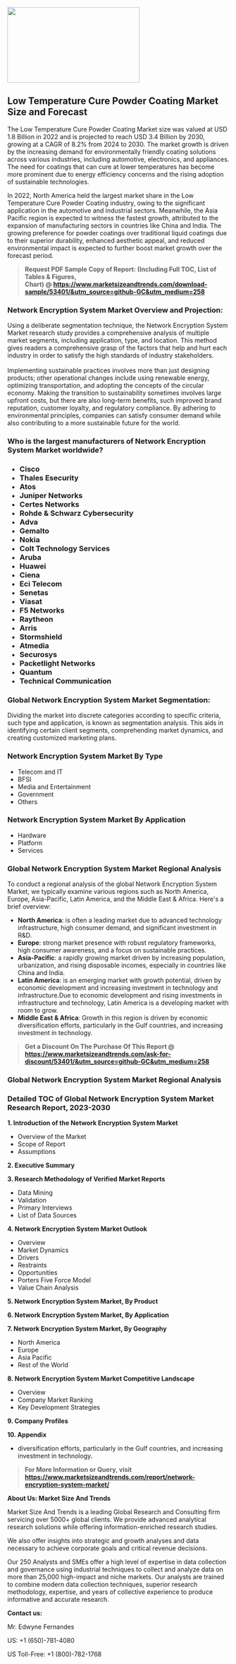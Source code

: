 <p><img class="alignnone size-medium wp-image-20088" src="https://ffe5etoiles.com/wp-content/uploads/2024/12/MST1-300x171.png" alt="" width="300" height="171" /></p><h2>Low Temperature Cure Powder Coating Market Size and Forecast</h2><p>The Low Temperature Cure Powder Coating Market size was valued at USD 1.8 Billion in 2022 and is projected to reach USD 3.4 Billion by 2030, growing at a CAGR of 8.2% from 2024 to 2030. The market growth is driven by the increasing demand for environmentally friendly coating solutions across various industries, including automotive, electronics, and appliances. The need for coatings that can cure at lower temperatures has become more prominent due to energy efficiency concerns and the rising adoption of sustainable technologies.</p><p>In 2022, North America held the largest market share in the Low Temperature Cure Powder Coating industry, owing to the significant application in the automotive and industrial sectors. Meanwhile, the Asia Pacific region is expected to witness the fastest growth, attributed to the expansion of manufacturing sectors in countries like China and India. The growing preference for powder coatings over traditional liquid coatings due to their superior durability, enhanced aesthetic appeal, and reduced environmental impact is expected to further boost market growth over the forecast period.</p></p><blockquote id="" class=""><strong>Request PDF Sample Copy of Report: (Including Full TOC, List of Tables &amp; Figures, Chart)&nbsp;@&nbsp;<strong><a href="https://www.marketsizeandtrends.com/download-sample/53401/&utm_source=github-GC&utm_medium=258" target="_blank">https://www.marketsizeandtrends.com/download-sample/53401/&utm_source=github-GC&utm_medium=258</a></strong></strong></blockquote><h3 id="" class="">Network Encryption System Market&nbsp;Overview and Projection:</h3><p id="" class="">Using a deliberate segmentation technique, the Network Encryption System Market research study provides a comprehensive analysis of multiple market segments, including application, type, and location. This method gives readers a comprehensive grasp of the factors that help and hurt each industry in order to satisfy the high standards of industry stakeholders. <br /> <br />Implementing sustainable practices involves more than just designing products; other operational changes include using renewable energy, optimizing transportation, and adopting the concepts of the circular economy. Making the transition to sustainability sometimes involves large upfront costs, but there are also long-term benefits, such improved brand reputation, customer loyalty, and regulatory compliance. By adhering to environmental principles, companies can satisfy consumer demand while also contributing to a more sustainable future for the world.</p><h3 id="" class="">Who is the largest manufacturers of&nbsp;Network Encryption System Market worldwide?</h3><h3 class=""><p><ul><li>Cisco </li><li> Thales Esecurity </li><li> Atos </li><li> Juniper Networks </li><li> Certes Networks </li><li> Rohde & Schwarz Cybersecurity </li><li> Adva </li><li> Gemalto </li><li> Nokia </li><li> Colt Technology Services </li><li> Aruba </li><li> Huawei </li><li> Ciena </li><li> Eci Telecom </li><li> Senetas </li><li> Viasat </li><li> F5 Networks </li><li> Raytheon </li><li> Arris </li><li> Stormshield </li><li> Atmedia </li><li> Securosys </li><li> Packetlight Networks </li><li> Quantum </li><li> Technical Communication</li></ul></p></h3><h3 id="" class="">Global&nbsp;Network Encryption System Market Segmentation:</h3><p id="" class="">Dividing the market into discrete categories according to specific criteria, such type and application, is known as segmentation analysis. This aids in identifying certain client segments, comprehending market dynamics, and creating customized marketing plans.</p><h3 id="" class="">Network Encryption System Market&nbsp;By Type</h3><p><p><ul><li>Telecom and IT </li><li> BFSI </li><li> Media and Entertainment </li><li> Government </li><li> Others</p></li></ul></p></p><h3 id="" class="">Network Encryption System Market&nbsp;By Application</h3><p class=""><p><ul><li>Hardware </li><li> Platform </li><li> Services</li></ul></p></p><h3 id="" class="">Global Network Encryption System Market Regional Analysis</h3><p id="" class="">To conduct a regional analysis of the global Network Encryption System Market, we typically examine various regions such as North America, Europe, Asia-Pacific, Latin America, and the Middle East &amp; Africa. Here's a brief overview:</p><ul><li><strong>North America</strong>: is often a leading market due to advanced technology infrastructure, high consumer demand, and significant investment in R&amp;D.</li><li><strong>Europe</strong>: strong market presence with robust regulatory frameworks, high consumer awareness, and a focus on sustainable practices.</li><li><strong>Asia-Pacific</strong>: a rapidly growing market driven by increasing population, urbanization, and rising disposable incomes, especially in countries like China and India.</li><li><strong>Latin America</strong>: is an emerging market with growth potential, driven by economic development and increasing investment in technology and infrastructure.Due to economic development and rising investments in infrastructure and technology, Latin America is a developing market with room to grow.</li><li><strong>Middle East &amp; Africa</strong>: Growth in this region is driven by economic diversification efforts, particularly in the Gulf countries, and increasing investment in technology.</li></ul><blockquote id="" class=""><strong>Get a Discount On The Purchase Of This Report @ <strong><a href="https://www.marketsizeandtrends.com/ask-for-discount/53401/&utm_source=github-GC&utm_medium=258" target="_blank">https://www.marketsizeandtrends.com/ask-for-discount/53401/&utm_source=github-GC&utm_medium=258</a></strong></strong></blockquote><h3 id="" class="">Global Network Encryption System Market Regional Analysis</h3><h3 id="" class="">Detailed TOC of Global Network Encryption System Market Research Report, 2023-2030</h3><p id="" class=""><strong>1. Introduction of the Network Encryption System Market</strong></p><ul><li>Overview of the Market</li><li>Scope of Report</li><li>Assumptions</li></ul><p id="" class=""><strong>2. Executive Summary</strong></p><p id="" class=""><strong>3. Research Methodology of Verified Market Reports</strong></p><ul><li>Data Mining</li><li>Validation</li><li>Primary Interviews</li><li>List of Data Sources</li></ul><p id="" class=""><strong>4. Network Encryption System Market Outlook</strong></p><ul><li>Overview</li><li>Market Dynamics</li><li>Drivers</li><li>Restraints</li><li>Opportunities</li><li>Porters Five Force Model</li><li>Value Chain Analysis</li></ul><p id="" class=""><strong>5. Network Encryption System Market, By Product</strong></p><p id="" class=""><strong>6. Network Encryption System Market, By Application</strong></p><p id="" class=""><strong>7. Network Encryption System Market, By Geography</strong></p><ul><li>North America</li><li>Europe</li><li>Asia Pacific</li><li>Rest of the World</li></ul><p id="" class=""><strong>8. Network Encryption System Market Competitive Landscape</strong></p><ul><li>Overview</li><li>Company Market Ranking</li><li>Key Development Strategies</li></ul><p id="" class=""><strong>9. Company Profiles</strong></p><p id="" class=""><strong>10. Appendix</strong></p><ul><li>diversification efforts, particularly in the Gulf countries, and increasing investment in technology.</li></ul><blockquote id="" class=""><strong>For More Information or Query, visit <strong><strong><a href="https://www.marketsizeandtrends.com/report/network-encryption-system-market/" target="_blank">https://www.marketsizeandtrends.com/report/network-encryption-system-market/</a></strong></strong></strong></blockquote><p id="" class=""><strong>About Us: Market Size And Trends</strong></p><p id="" class="">Market Size And Trends is a leading Global Research and Consulting firm servicing over 5000+ global clients. We provide advanced analytical research solutions while offering information-enriched research studies.</p><p id="" class="">We also offer insights into strategic and growth analyses and data necessary to achieve corporate goals and critical revenue decisions.</p><p id="" class="">Our 250 Analysts and SMEs offer a high level of expertise in data collection and governance using industrial techniques to collect and analyze data on more than 25,000 high-impact and niche markets. Our analysts are trained to combine modern data collection techniques, superior research methodology, expertise, and years of collective experience to produce informative and accurate research.</p><p id="" class=""><strong>Contact us:</strong></p><p id="" class="">Mr. Edwyne Fernandes</p><p id="" class="">US: +1 (650)-781-4080</p><p id="" class="">US Toll-Free: +1 (800)-782-1768</p>
